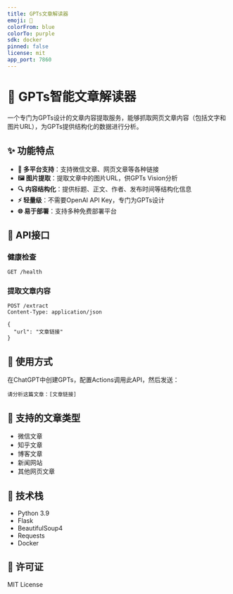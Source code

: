 ```yaml
---
title: GPTs文章解读器
emoji: 🤖
colorFrom: blue
colorTo: purple
sdk: docker
pinned: false
license: mit
app_port: 7860
---
```


# 🤖 GPTs智能文章解读器

一个专门为GPTs设计的文章内容提取服务，能够抓取网页文章内容（包括文字和图片URL），为GPTs提供结构化的数据进行分析。

## ✨ 功能特点

- **📄 多平台支持**：支持微信文章、网页文章等各种链接
- **🖼️ 图片提取**：提取文章中的图片URL，供GPTs Vision分析
- **🔍 内容结构化**：提供标题、正文、作者、发布时间等结构化信息
- **⚡ 轻量级**：不需要OpenAI API Key，专门为GPTs设计
- **🌐 易于部署**：支持多种免费部署平台

## 🚀 API接口

### 健康检查
```
GET /health
```

### 提取文章内容
```
POST /extract
Content-Type: application/json

{
  "url": "文章链接"
}
```

## 🎯 使用方式

在ChatGPT中创建GPTs，配置Actions调用此API，然后发送：
```
请分析这篇文章：[文章链接]
```

## 📱 支持的文章类型

- 微信文章
- 知乎文章
- 博客文章
- 新闻网站
- 其他网页文章

## 🔧 技术栈

- Python 3.9
- Flask
- BeautifulSoup4
- Requests
- Docker

## 📄 许可证

MIT License
